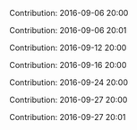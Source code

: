 Contribution: 2016-09-06 20:00

Contribution: 2016-09-06 20:01

Contribution: 2016-09-12 20:00

Contribution: 2016-09-16 20:00

Contribution: 2016-09-24 20:00

Contribution: 2016-09-27 20:00

Contribution: 2016-09-27 20:01

